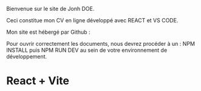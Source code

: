 Bienvenue sur le site de Jonh DOE.

Ceci constitue mon CV en ligne développé avec REACT et VS CODE.

Mon site est hébergé par Github :

Pour ouvrir correctement les documents, nous devrez procéder à un : NPM INSTALL puis NPM RUN DEV au sein de votre environnement de développement.

# React + Vite

